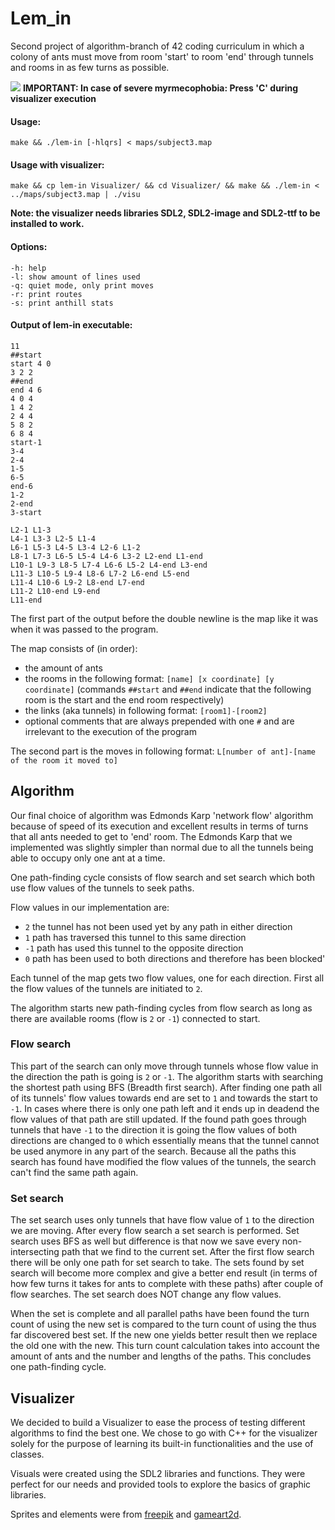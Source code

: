 # Lem_in
Second project of algorithm-branch of 42 coding curriculum in which a colony of ants must move from room 'start' to room 'end' through tunnels and rooms in as few turns as possible.

![](lem-in.gif)
**IMPORTANT: In case of severe myrmecophobia: Press 'C' during visualizer execution**

#### Usage:
``` 
make && ./lem-in [-hlqrs] < maps/subject3.map
```
#### Usage with visualizer:
``` 
make && cp lem-in Visualizer/ && cd Visualizer/ && make && ./lem-in < ../maps/subject3.map | ./visu
```
**Note: the visualizer needs libraries SDL2, SDL2-image and SDL2-ttf to be installed to work.**
#### Options:
```
-h: help
-l: show amount of lines used
-q: quiet mode, only print moves
-r: print routes
-s: print anthill stats
```
#### Output of lem-in executable:
```
11
##start
start 4 0
3 2 2
##end
end 4 6
4 0 4
1 4 2
2 4 4
5 8 2
6 8 4
start-1
3-4
2-4
1-5
6-5
end-6
1-2
2-end
3-start

L2-1 L1-3
L4-1 L3-3 L2-5 L1-4
L6-1 L5-3 L4-5 L3-4 L2-6 L1-2
L8-1 L7-3 L6-5 L5-4 L4-6 L3-2 L2-end L1-end
L10-1 L9-3 L8-5 L7-4 L6-6 L5-2 L4-end L3-end
L11-3 L10-5 L9-4 L8-6 L7-2 L6-end L5-end
L11-4 L10-6 L9-2 L8-end L7-end
L11-2 L10-end L9-end
L11-end
```
The first part of the output before the double newline is the map like it was when it was passed to the program.

The map consists of (in order):
- the amount of ants
- the rooms in the following format: `[name] [x coordinate] [y coordinate]` (commands `##start` and `##end` indicate that the following room is the start and the end room respectively)
- the links (aka tunnels) in following format: `[room1]-[room2]`
- optional comments that are always prepended with one `#` and are irrelevant to the execution of the program

The second part is the moves in following format: `L[number of ant]-[name of the room it moved to]`

## Algorithm
Our final choice of algorithm was Edmonds Karp 'network flow' algorithm because of speed of its execution and excellent results in terms of turns that all ants needed to get to 'end' room. The Edmonds Karp that we implemented was slightly simpler than normal due to all the tunnels being able to occupy only one ant at a time.

One path-finding cycle consists of flow search and set search which both use flow values of the tunnels to seek paths.

Flow values in our implementation are:
- `2` the tunnel has not been used yet by any path in either direction
- `1` path has traversed this tunnel to this same direction
- `-1` path has used this tunnel to the opposite direction
- `0` path has been used to both directions and therefore has been blocked'

Each tunnel of the map gets two flow values, one for each direction. First all the flow values of the tunnels are initiated to `2`.

The algorithm starts new path-finding cycles from flow search as long as there are available rooms (flow is `2` or `-1`) connected to start.

### Flow search

This part of the search can only move through tunnels whose flow value in the direction the path is going is `2` or `-1`. The algorithm starts with searching the shortest path using BFS (Breadth first search). After finding one path all of its tunnels' flow values towards end are set to `1` and towards the start to `-1`. In cases where there is only one path left and it ends up in deadend the flow values of that path are still updated. If the found path goes through tunnels that have `-1` to the direction it is going the flow values of both directions are changed to `0` which essentially means that the tunnel cannot be used anymore in any part of the search. Because all the paths this search has found have modified the flow values of the tunnels, the search can't find the same path again.

### Set search

The set search uses only tunnels that have flow value of `1` to the direction we are moving. After every flow search a set search is performed. Set search uses BFS as well but difference is that now we save every non-intersecting path that we find to the current set. After the first flow search there will be only one path for set search to take. The sets found by set search will become more complex and give a better end result (in terms of how few turns it takes for ants to complete with these paths) after couple of flow searches. The set search does NOT change any flow values.

When the set is complete and all parallel paths have been found the turn count of using the new set is compared to the turn count of using the thus far discovered best set. If the new one yields better result then we replace the old one with the new. This turn count calculation takes into account the amount of ants and the number and lengths of the paths. This concludes one path-finding cycle.

## Visualizer
We decided to build a Visualizer to ease the process of testing different algorithms to find the best one. We chose to go with C++ for the visualizer solely for the purpose of learning its built-in functionalities and the use of classes.

Visuals were created using the SDL2 libraries and functions. They were perfect for our needs and provided tools to explore the basics of graphic libraries.

Sprites and elements were from [freepik](https://freepik.com) and [gameart2d](https://www.gameart2d.com/).
